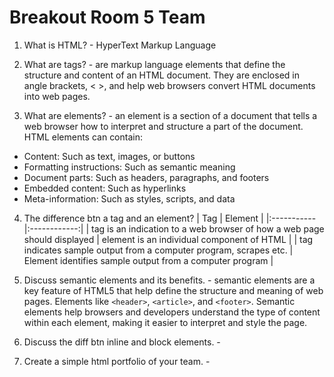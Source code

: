 # Breakout Room 5 Team

1. What is HTML? - HyperText Markup Language

2. What are tags? - are markup language elements that define the structure and content of an HTML document. They are enclosed in angle brackets, < >, and help web browsers convert HTML documents into web pages.

3. What are elements? - an element is a section of a document that tells a web browser how to interpret and structure a part of the document. HTML elements can contain:

- Content: Such as text, images, or buttons
- Formatting instructions: Such as semantic meaning
- Document parts: Such as headers, paragraphs, and footers
- Embedded content: Such as hyperlinks
- Meta-information: Such as styles, scripts, and data

4. The difference btn a tag and an element?
   | Tag | Element |
   |:-----------|:------------:|
   | tag is an indication to a web browser of how a web page should displayed | element is an individual component of HTML |
   | tag indicates sample output from a computer program, scrapes etc. | Element identifies sample output from a computer program |

5. Discuss semantic elements and its benefits. - semantic elements are a key feature of HTML5 that help define the structure and meaning of web pages. Elements like `<header>`, `<article>`, and `<footer>`. Semantic elements help browsers and developers understand the type of content within each element, making it easier to interpret and style the page.

6. Discuss the diff btn inline and block elements. -

7. Create a simple html portfolio of your team. -
